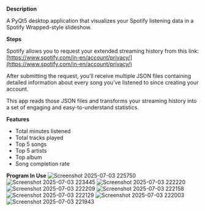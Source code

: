 **Description**

A PyQt5 desktop application that visualizes your Spotify listening data in a Spotify Wrapped-style slideshow.


**Steps**

Spotify allows you to request your extended streaming history from this link:
[https://www.spotify.com/in-en/account/privacy/](https://www.spotify.com/in-en/account/privacy/)

After submitting the request, you’ll receive multiple JSON files containing detailed information about every song you've listened to since creating your account.

This app reads those JSON files and transforms your streaming history into a set of engaging and easy-to-understand statistics.


**Features**
- Total minutes listened
- Total tracks played
- Top 5 songs
- Top 5 artists
- Top album
- Song completion rate

**Program In Use**
![Screenshot 2025-07-03 225750](https://github.com/user-attachments/assets/bf1cebf2-ae42-4d99-b1b8-bb202912fc78)
![Screenshot 2025-07-03 223445](https://github.com/user-attachments/assets/5b0a766b-3d8e-4418-87bc-3074cbc51cc0)
![Screenshot 2025-07-03 222220](https://github.com/user-attachments/assets/0952904f-ad84-4902-997b-c5d7be1628fa)
![Screenshot 2025-07-03 222209](https://github.com/user-attachments/assets/cd321b32-359d-4859-9ef5-c669c5f47a2f)
![Screenshot 2025-07-03 222158](https://github.com/user-attachments/assets/85a39fda-7e12-4c4c-95ea-5d54eda3788b)
![Screenshot 2025-07-03 222129](https://github.com/user-attachments/assets/1d803938-344b-432e-9328-2a7c6c63678b)
![Screenshot 2025-07-03 222003](https://github.com/user-attachments/assets/4b6d4e37-9085-4a76-8bd2-ef2c55fd9037)
![Screenshot 2025-07-03 221943](https://github.com/user-attachments/assets/49739643-cd9c-4440-bd75-0b08ca43061c)

